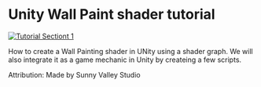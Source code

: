 # Unity Wall Paint shader tutorial
[![Tutorial Sectiont 1](http://img.youtube.com/vi/A6ykMaPqsXQ/hqdefault.jpg)](https://youtu.be/A6ykMaPqsXQ)

<p> How to create a Wall Painting shader in UNity using a shader graph. We will also integrate it as a game mechanic in Unity by createing a few scripts.

<p>Attribution:
Made by Sunny Valley Studio
